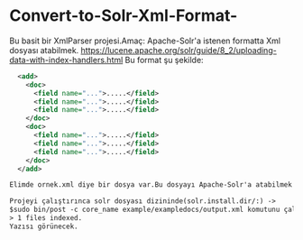 # Convert-to-Solr-Xml-Format-
Bu basit bir XmlParser projesi.Amaç:
Apache-Solr'a istenen formatta Xml dosyası atabilmek.
https://lucene.apache.org/solr/guide/8_2/uploading-data-with-index-handlers.html
Bu format şu şekilde:
``` xml
  <add>
    <doc>
      <field name="...">.....</field>
      <field name="...">.....</field>
      <field name="...">.....</field>
    </doc>
    <doc>
      <field name="...">.....</field>
      <field name="...">.....</field>
      <field name="...">.....</field>
    </doc>
  </add>

Elimde ornek.xml diye bir dosya var.Bu dosyayı Apache-Solr'a atabilmek için Xml'i Parse etmem gerekiyor. Bunun için SAXParser kütüphanesini kullandım.Parse edilen xml'i output.xml dosyasına yazdırdım.

Projeyi çalıştırınca solr dosyası dizininde(solr.install.dir/:) ->
$sudo bin/post -c core_name example/exampledocs/output.xml komutunu çalıştır.
> 1 files indexed.  
Yazısı görünecek.
